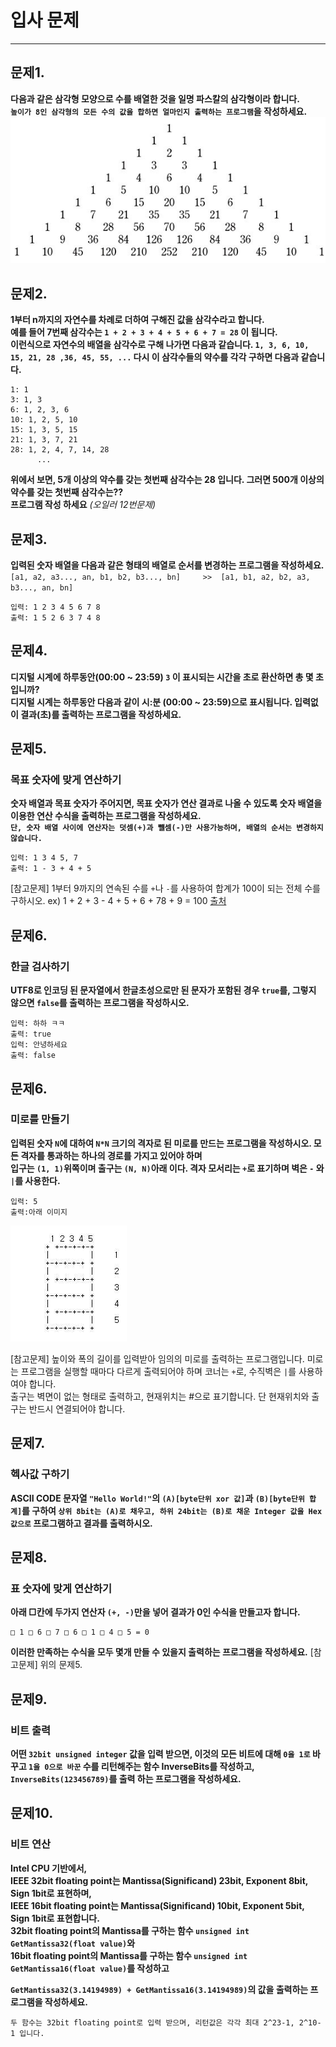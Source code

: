 # 입사 문제
---------------------------
## 문제1.
**다음과 같은 삼각형 모양으로 수를 배열한 것을 일명 파스칼의 삼각형이라 합니다.  
`높이가 8인 삼각형의 모든 수의 값을 합하면 얼마인지 출력하는 프로그램`을 작성하세요.**
![](images/i1.PNG)

## 문제2.
**1부터 n까지의 자연수를 차례로 더하여 구해진 값을 삼각수라고 합니다.  
예를 들어 7번째 삼각수는 `1 + 2 + 3 + 4 + 5 + 6 + 7 = 28` 이 됩니다.  
이런식으로 자연수의 배열을 삼각수로 구해 나가면 다음과 같습니다.
`1, 3, 6, 10, 15, 21, 28 ,36, 45, 55, ...` 
다시 이 삼각수들의 약수를 각각 구하면 다음과 같습니다.**
```
1: 1
3: 1, 3
6: 1, 2, 3, 6
10: 1, 2, 5, 10
15: 1, 3, 5, 15
21: 1, 3, 7, 21
28: 1, 2, 4, 7, 14, 28 
      ...
```
**위에서 보면, 5개 이상의 약수를 갖는 첫번째 삼각수는 28 입니다.
그러면 500개 이상의 약수를 갖는 첫번째 삼각수는??   
프로그램 작성 하세요** *(오일러 12번문제)*

## 문제3.
**입력된 숫자 배열을 다음과 같은 형태의 배열로 순서를 변경하는 프로그램을 작성하세요.**
`[a1, a2, a3..., an, b1, b2, b3..., bn]     >>  [a1, b1, a2, b2, a3, b3..., an, bn]`
```
입력: 1 2 3 4 5 6 7 8
출력: 1 5 2 6 3 7 4 8
```
## 문제4.
**디지털 시계에 하루동안(00:00 ~ 23:59) `3` 이 표시되는 시간을 초로 환산하면 총 몇 초 입니까?  
 디지털 시계는 하루동안 다음과 같이 시:분 (00:00 ~ 23:59)으로 표시됩니다. 입력없이 결과(초)를 출력하는 프로그램을 작성하세요.**

## 문제5. 
### 목표 숫자에 맞게 연산하기
**숫자 배열과 목표 숫자가 주어지면, 목표 숫자가 연산 결과로 나올 수 있도록 숫자 배열을 이용한 연산 수식을 출력하는 프로그램을 작성하세요.  
`단, 숫자 배열 사이에 연산자는 덧셈(+)과 뺄셈(-)만 사용가능하며, 배열의 순서는 변경하지 않습니다.`**

```
입력: 1 3 4 5, 7
출력: 1 - 3 + 4 + 5
```
[참고문제] 1부터 9까지의 연속된 수를 `+`나  `-`를 사용하여 합계가 100이 되는 전체 수를 구하시오.
ex) 1 + 2 + 3 - 4 + 5 + 6 + 78 + 9 = 100
[출처](http://codingdojang.com/scode/463)

## 문제6.
### 한글 검사하기
**UTF8로 인코딩 된 문자열에서 한글초성으로만 된 문자가 포함된 경우 `true`를, 그렇지 않으면 `false`를 출력하는 프로그램을 작성하시오.**

```
입력: 하하 ㅋㅋ
출력: true
입력: 안녕하세요
출력: false
```
## 문제6. 
### 미로를 만들기
**입력된 숫자 `N`에 대하여 `N*N` 크기의 격자로 된 미로를 만드는 프로그램을 작성하시오. 모든 격자를 통과하는 하나의 경로를 가지고 있어야 하며  
입구는 `(1, 1)`위쪽이며 출구는 `(N, N)`아래 이다. 격자 모서리는 `+`로 표기하며 벽은 `-` 와 `|`를 사용한다.**
```
입력: 5
출력:아래 이미지
```
![](images/i2.PNG)

[참고문제] 높이와 폭의 길이를 입력받아 임의의 미로를 출력하는 프로그램입니다. 미로는 프로그램을 실행할 때마다 다르게 출력되어야 하며 코너는 `+`로, 수직벽은 `|`를 사용하여야 합니다.  
출구는 벽면이 없는 형태로 출력하고, 현재위치는 #으로 표기합니다. 단 현재위치와 출구는 반드시 연결되어야 합니다.

## 문제7. 
### 헥사값 구하기
**ASCII CODE 문자열 `"Hello World!"`의 `(A)[byte단위 xor 값]`과 `(B)[byte단위 합계]`를 구하여 `상위 8bit는 (A)로 채우고, 하위 24bit는 (B)로 채운 Integer 값을 Hex값으로` 프로그램하고 결과를 출력하시오.**

## 문제8.
### 표 숫자에 맞게 연산하기
**아래 □칸에 두가지 연산자 `(+, -)`만을 넣어 결과가 0인 수식을 만들고자 합니다.**
```
□ 1 □ 6 □ 7 □ 6 □ 1 □ 4 □ 5 = 0
```
**이러한 만족하는 수식을 모두 몇개 만들 수 있을지 출력하는 프로그램을 작성하세요.**
[참고문제] 위의 문제5.

## 문제9.
### 비트 출력
**어떤 `32bit unsigned integer` 값을 입력 받으면, 이것의 모든 비트에 대해 `0을 1로` 바꾸고 `1을 0으로 바꾼` 수를 리턴해주는 함수 InverseBits를 작성하고, `InverseBits(123456789)`를 출력 하는 프로그램을 작성하세요.**

## 문제10.
### 비트 연산
**Intel CPU 기반에서,  
IEEE 32bit floating point는 Mantissa(Significand) 23bit, Exponent 8bit, Sign 1bit로 표현하며,   
IEEE 16bit floating point는 Mantissa(Significand) 10bit, Exponent 5bit, Sign 1bit로 표현합니다.  
32bit floating point의 Mantissa를 구하는 함수 `unsigned int GetMantissa32(float value)`와  
16bit floating point의 Mantissa를 구하는 함수 `unsigned int GetMantissa16(float value)`를 작성하고**  

**`GetMantissa32(3.14194989) + GetMantissa16(3.14194989)`의 값을 출력하는 프로그램을 작성하세요.**
```
두 함수는 32bit floating point로 입력 받으며, 리턴값은 각각 최대 2^23-1, 2^10-1 입니다.
```

